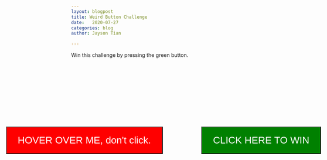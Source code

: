 ```yaml
---
layout: blogpost
title: Weird Button Challenge
date:   2020-07-27
categories: blog
author: Jayson Tian

---
```


Win this challenge by pressing the green button.


<button id='s1' onclick='greendie()'>HOVER OVER ME, don't click.</button>

<button id='s2' onclick='win()'>CLICK HERE TO WIN </button>

<style>
    button {
        position: fixed;
        font-size:20pt;
        padding:20px 30px;
    }
    #s1 {
        background-color: red;
        color:white;
        top:400px;
        left:50px;
    }
    #s2 {
        background-color: green;
        color:white;
        top:400px;
        right:50px;
    }

</style>

<script>
    $('#s2').hide();
    function greendie(){
        $('#s2').remove();
        $('#s1').text("You just killed the green button.");
    }
    $('#s1').mouseover(function(){
        $('#s2').show()   })
        $('#s1').mouseleave(function(){
        $('#s2').hide()   })

        function win(){
            alert('yay congrats you won.')
        }
    </script>
